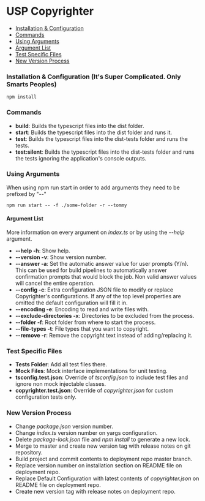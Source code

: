 # USP Copyrighter
- [Installation & Configuration](#installation-configuration-its-super-complicated-only-smarts-peoples)
- [Commands](#commands)
- [Using Arguments](#using-arguments)
- [Argument List](#argument-list)
- [Test Specific Files](#test-specific-files)
- [New Version Process](#new-version-process)

### Installation & Configuration (It's Super Complicated. Only Smarts Peoples)
```console
npm install
```
### Commands
* **build**: Builds the typescript files into the dist folder.
* **start**: Builds the typescript files into the dist folder and runs it.
* **test**: Builds the typescript files into the dist-tests folder and runs the tests.
* **test:silent**: Builds the typescript files into the dist-tests folder and runs the tests ignoring the application's console outputs.

### Using Arguments
When using npm run start in order to add arguments they need to be prefixed by "--"
```console
npm run start -- -f ./some-folder -r --tommy
```
#### Argument List
More information on every argument on *index.ts* or by using the *--help* argument.

* **--help -h**: Show help.
* **--version -v**: Show version number.
* **--answer -a**: Set the automatic answer value for user prompts (Y/n). This can be used for build pipelines to automatically answer confirmation prompts that would block the job. Non valid answer values will cancel the entire operation.
* **--config -c**: Extra configuration JSON file to modify or replace Copyrighter's configurations. If any of the top level properties are omitted the default configuration will fill it in.
* **--encoding -e**: Encoding to read and write files with.
* **--exclude-directories -x**: Directories to be excluded from the process.
* **--folder -f**: Root folder from where to start the process.
* **--file-types -t**: File types that you want to copyright.
* **--remove -r**: Remove the copyright text instead of adding/replacing it.
### Test Specific Files
* **Tests Folder**: Add all test files there.
* **Mock Files**: Mock interface implementations for unit testing.
* **tsconfig.test.json**: Override of *tsconfig.json* to include test files and ignore non mock injectable classes.
* **copyrighter.test.json**: Override of *copyrighter.json* for custom configuration tests only.

### New Version Process
* Change *package.json* version number.
* Change *index.ts* version number on yargs configuration.
* Delete *package-lock.json* file and *npm install* to generate a new lock.
* Merge to master and create new version tag with release notes on git repository.
* Build project and commit contents to deployment repo master branch.
* Replace version number on installation section on README file on deployment repo.
* Replace Default Configuration with latest contents of *copyrighter.json* on README file on deployment repo.
* Create new version tag with release notes on deployment repo.